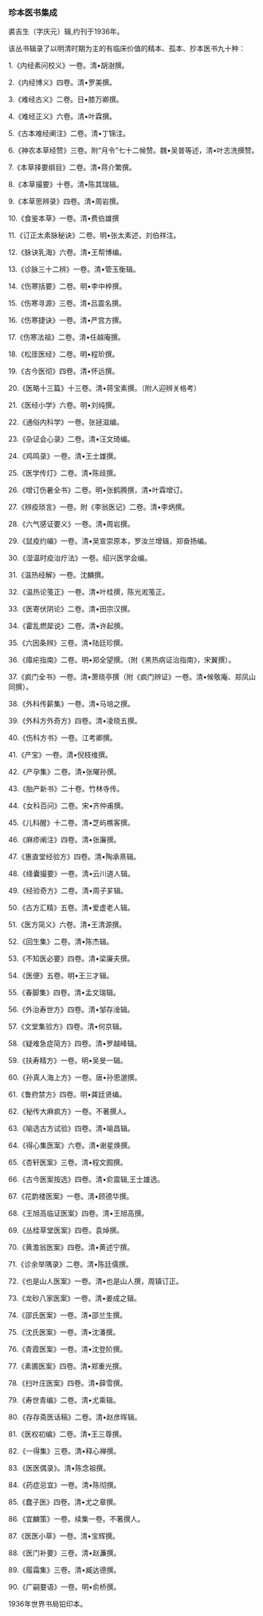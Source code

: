 ### 珍本医书集成

裘吉生（字庆元）辑,约刊于1936年。

该丛书辑录了以明清时期为主的有临床价值的精本、孤本、抄本医书九十种：

1.《内经素问校义》一卷。清•胡澍撰。

2.《内经博义》四卷。清•罗美撰。

3.《难经古义》二卷。日•膝万卿撰。

4.《难经正义》六卷。清•叶霖撰。

5.《古本难经阐注》二卷。清•丁锦注。

6.《神农本草经赞》三卷。附“月令”七十二候赞。魏•吴普等述，清•叶志洗撰赞。

7.《本草择要纲目》二卷。清•蒋介繁撰。

8.《本草撮要》十卷。清•陈其瑞辑。

9.《本草思辨录》四卷。清•周岩撰。

10.《食鉴本草》一卷。清•费伯雄撰

11.《订正太素脉秘诀》二卷。明•张太素述，刘伯祥注。

12.《脉诀乳海》六卷。清•王帮博编。

13.《诊脉三十二辨》一卷。清•管玉衡辑。

14.《伤寒括要》二卷。明•李中梓撰。

15.《伤寒寻源》三卷。清•吕震名撰。

16.《伤寒捷诀》一卷。清•严宫方撰。

17.《伤寒法祖》二卷。清•任越庵撰。

18.《松厓医经》二卷。明•程玠撰。

19.《古今医彻》四卷。清•怀远撰。

20.《医略十三篇》十三卷。清•蒋宝素撰。（附人迎辨关格考）

21.《医经小学》六卷。明•刘纯撰。

22.《通俗内科学》一卷。张拯滋编。

23.《杂证会心录》二卷。清•汪文琦编。

24.《鸡鸣录》一卷。清•王士雄撰。

25.《医学传灯》二卷。清•陈歧撰。

26.《增订伤暑全书》二卷。明•张鹤腾撰，清•叶霖增订。

27.《辨疫琐言》一卷。附《李翁医记》二卷。清•李炳撰。

28.《六气感证要义》一卷。清•周岩撰。

29.《鼠疫约编》一卷。清•吴宣崇原本，罗汝兰增辑，郑奋扬编。

30.《湿温时疫治疗法》一卷。绍兴医学会编。

31.《温热经解》一卷。沈麟撰。

32.《温热论笺正》一卷。清•叶桂撰，陈光淞笺正。

33.《医寄伏阴论》二卷。清•田宗汉撰。

34.《霍乱燃犀说》二卷。清•许起撰。

35.《六因条辨》三卷。清•陆廷珍撰。

36.《瘴疟指南》二卷。明•郑全望撰。（附《黑热病证治指南》，宋翼撰）。

37.《疯门全书》一卷。清•萧晓亭撰（附《疯门辨证》一卷。清•候敬庵、郑凤山同撰）。

38.《外科传薪集》一卷。清•马培之撰。

39.《外科方外奇方》四卷。清•凌晓五撰。

40.《伤科方书》一卷。江考卿撰。

41.《产宝》一卷。清•倪枝维撰。

42.《产孕集》二卷。清•张曜孙撰。

43.《胎产新书》二十卷。竹林寺传。

44.《女科百问》二卷。宋•齐仲甫撰。

45.《儿科醒》十二卷。清•芝屿樵客撰。

46.《麻疹阐注》四卷。清•张廉撰。

47.《惠直堂经验方》四卷。清•陶承熹辑。

48.《绛囊撮要》一卷。清•云川道人辑。

49.《经验奇方》二卷。清•周子芗辑。

50.《古方汇精》五卷。清•爱虚老人辑。

51.《医方简义》六卷。清•王清源撰。

52.《回生集》二卷。清•陈杰辑。

53.《不知医必要》四卷。清•梁廉夫撰。

54.《医便》五卷。明•王三才辑。

55.《春脚集》四卷。清•孟文瑞辑。

56.《外治寿世方》四卷。清•邹存淦辑。

57.《文堂集验方》四卷。清•何京辑。

58.《疑难急症简方》四卷。清•罗越峰辑。

59.《扶寿精方》一卷。明•吴旻一辑。

60.《孙真人海上方》一卷。唐•孙思邈撰。

61.《鲁府禁方》四卷。明•龚廷贤编。

62.《秘传大麻疯方》一卷。不著撰人。

63.《喻选古方试验》四卷。清•喻昌辑。

64.《得心集医案》六卷。清•谢星焕撰。

65.《杏轩医案》三卷。清•程文囿撰。

66.《古今医案按选》四卷。清•俞震辑,王士雄选。

67.《花韵楼医案》一卷。清•顾德华撰。

68.《王旭高临证医案》四卷。清•王旭高撰。

69.《丛桂草堂医案》四卷。袁焯撰。

70.《黄澹翁医案》四卷。清•黄述宁撰。

71.《诊余举隅录》二卷。清•陈廷儒撰。

72.《也是山人医案》一卷。清•也是山人撰，周镇订正。

73.《龙砂八家医案》一卷。清•姜成之辑。

74.《邵氏医案》一卷。清•邵兰生撰。

75.《沈氏医案》一卷。清•沈潘撰。

76.《青霞医案》一卷。清•沈登阶撰。

77.《素圃医案》四卷。清•郑重光撰。

78.《扫叶庄医案》四卷。清•薛雪撰。

79.《寿世青编》二卷。清•尤乘辑。

80.《存存斋医话稿》二卷。清•赵彦晖辑。

81.《医权初编》二卷。清•王三尊撰。

82.《一得集》三卷。清•释心禅撰。

83.《医医偶录》。清•陈念祖撰。

84.《药症忌宜》一卷。清•陈彻撰。

85.《蠢子医》四卷。清•尤之章撰。

86.《宜麟策》一卷。续集一卷。不著撰人。

87.《医医小草》一卷。清•宝辉撰。

88.《医门补要》三卷。清•赵濂撰。

89.《履霜集》三卷。清•臧达德撰。

90.《广嗣要语》一卷。明•俞桥撰。

1936年世界书局铅印本。